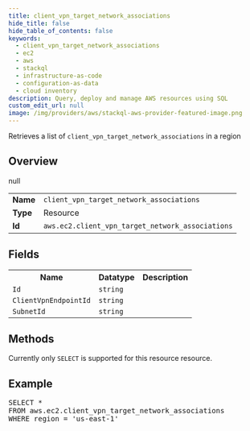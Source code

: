 ```yaml
---
title: client_vpn_target_network_associations
hide_title: false
hide_table_of_contents: false
keywords:
  - client_vpn_target_network_associations
  - ec2
  - aws
  - stackql
  - infrastructure-as-code
  - configuration-as-data
  - cloud inventory
description: Query, deploy and manage AWS resources using SQL
custom_edit_url: null
image: /img/providers/aws/stackql-aws-provider-featured-image.png
---
```

Retrieves a list of <code>client_vpn_target_network_associations</code> in a region

## Overview
<table><tbody>
<tr><td><b>Name</b></td><td><code>client_vpn_target_network_associations</code></td></tr>
<tr><td><b>Type</b></td><td>Resource</td></tr>
null
<tr><td><b>Id</b></td><td><code>aws.ec2.client_vpn_target_network_associations</code></td></tr>
</tbody></table>

## Fields
<table><tbody>
<tr><th>Name</th><th>Datatype</th><th>Description</th></tr>
<tr><td><code>Id</code></td><td><code>string</code></td><td></td></tr><tr><td><code>ClientVpnEndpointId</code></td><td><code>string</code></td><td></td></tr><tr><td><code>SubnetId</code></td><td><code>string</code></td><td></td></tr>
</tbody></table>

## Methods
Currently only <code>SELECT</code> is supported for this resource resource.

## Example
<pre>
SELECT * 
FROM aws.ec2.client_vpn_target_network_associations
WHERE region = 'us-east-1'
</pre>
